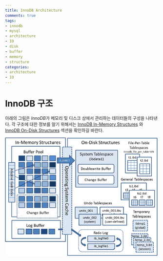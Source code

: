 ```yaml
---
title: InnoDB Architecture
comments: true
tags:
- innodb
- mysql
- architecture
- IO
- disk
- buffer
- memory
- structure
categories:
- architecture
- IO
---
```


# InnoDB 구조 

아래의 그림은 *InnoDB*가 메모리 및 디스크 상에서 관리하는 데이터들의 구성을 나타낸다. 각 구조에 대한 정보를 알기 위해서는 [InnoDB In-Memory Structures][ims] 와 [InnoDB On-Disk Structures][ods] 섹션을 확인하길 바란다. 

![InnoDB Architecture](../../images/innodb-architecture.png)

[ims]: ./5%20innodb%20in-memory%20structures.html
[ods]: ./6.innodb-on-disk-structures.html